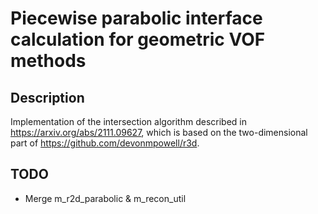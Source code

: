 # Piecewise parabolic interface calculation for geometric VOF methods

## Description
Implementation of the intersection algorithm described in https://arxiv.org/abs/2111.09627, which is based on the two-dimensional part of https://github.com/devonmpowell/r3d.

## TODO
- Merge m_r2d_parabolic & m_recon_util